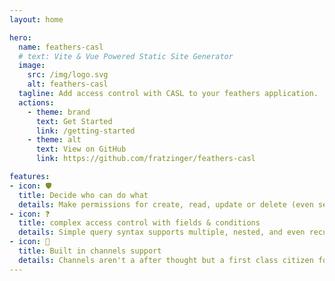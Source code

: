 ```yaml
---
layout: home

hero:
  name: feathers-casl
  # text: Vite & Vue Powered Static Site Generator
  image:
    src: /img/logo.svg
    alt: feathers-casl
  tagline: Add access control with CASL to your feathers application.
  actions:
    - theme: brand
      text: Get Started
      link: /getting-started
    - theme: alt
      text: View on GitHub
      link: https://github.com/fratzinger/feathers-casl

features:
- icon: 🛡️
  title: Decide who can do what
  details: Make permissions for create, read, update or delete (even separate multiple support)
- icon: ❓
  title: complex access control with fields & conditions
  details: Simple query syntax supports multiple, nested, and even recursive populates.
- icon: 💬
  title: Built in channels support
  details: Channels aren't a after thought but a first class citizen for permissions.
---
```


<style lang="scss">
.VPImage.image-src {
  width: 250px;
  height: 250px;
}
</style>
